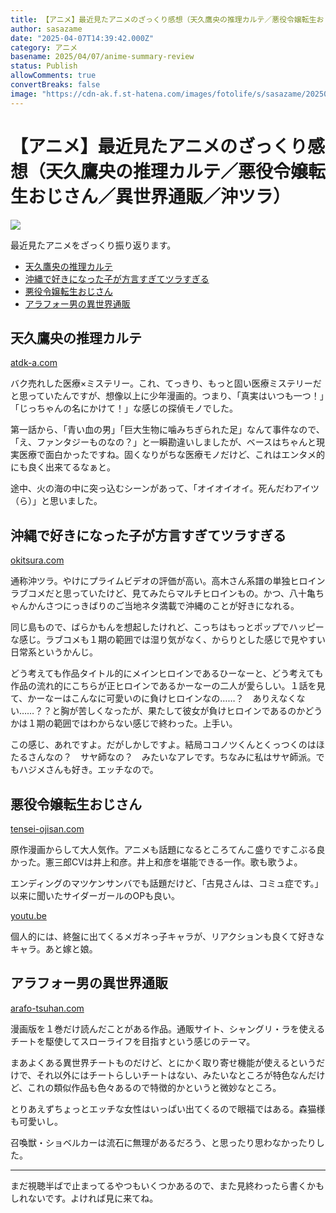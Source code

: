 ```yaml
---
title: 【アニメ】最近見たアニメのざっくり感想（天久鷹央の推理カルテ／悪役令嬢転生おじさん／異世界通販／沖ツラ）
author: sasazame
date: "2025-04-07T14:39:42.000Z"
category: アニメ
basename: 2025/04/07/anime-summary-review
status: Publish
allowComments: true
convertBreaks: false
image: "https://cdn-ak.f.st-hatena.com/images/fotolife/s/sasazame/20250407/20250407081841.png"
---
```

# 【アニメ】最近見たアニメのざっくり感想（天久鷹央の推理カルテ／悪役令嬢転生おじさん／異世界通販／沖ツラ）

![](https://cdn-ak.f.st-hatena.com/images/fotolife/s/sasazame/20250407/20250407081841.png)

最近見たアニメをざっくり振り返ります。

<!-- Extended Body -->

-   [天久鷹央の推理カルテ](#天久鷹央の推理カルテ)
-   [沖縄で好きになった子が方言すぎてツラすぎる](#沖縄で好きになった子が方言すぎてツラすぎる)
-   [悪役令嬢転生おじさん](#悪役令嬢転生おじさん)
-   [アラフォー男の異世界通販](#アラフォー男の異世界通販)

## 天久鷹央の推理カルテ

[atdk-a.com](https://atdk-a.com/)

バク売れした医療×ミステリー。これ、てっきり、もっと固い医療ミステリーだと思っていたんですが、想像以上に少年漫画的。つまり、「真実はいつも一つ！」「じっちゃんの名にかけて！」な感じの探偵モノでした。

第一話から、「青い血の男」「巨大生物に噛みちぎられた足」なんて事件なので、「え、ファンタジーものなの？」と一瞬勘違いしましたが、ベースはちゃんと現実医療で面白かったですね。固くなりがちな医療モノだけど、これはエンタメ的にも良く出来てるなぁと。

途中、火の海の中に突っ込むシーンがあって、「オイオイオイ。死んだわアイツ（ら）」と思いました。

## 沖縄で好きになった子が方言すぎてツラすぎる

[okitsura.com](https://okitsura.com/)

通称沖ツラ。やけにプライムビデオの評価が高い。高木さん系譜の単独ヒロインラブコメだと思っていたけど、見てみたらマルチヒロインもの。かつ、八十亀ちゃんかんさつにっきばりのご当地ネタ満載で沖縄のことが好きになれる。

同じ島もので、ばらかもんを想起したけれど、こっちはもっとポップでハッピーな感じ。ラブコメも１期の範囲では湿り気がなく、からりとした感じで見やすい日常系というかんじ。

どう考えても作品タイトル的にメインヒロインであるひーなーと、どう考えても作品の流れ的にこちらが正ヒロインであるかーなーの二人が愛らしい。１話を見て、かーなーはこんなに可愛いのに負けヒロインなの……？　ありえなくない……？？と胸が苦しくなったが、果たして彼女が負けヒロインであるのかどうかは１期の範囲ではわからない感じで終わった。上手い。

この感じ、あれですよ。だがしかしですよ。結局ココノツくんとくっつくのはほたるさんなの？　サヤ師なの？　みたいなアレです。ちなみに私はサヤ師派。でもハジメさんも好き。エッチなので。

## 悪役令嬢転生おじさん

[tensei-ojisan.com](https://tensei-ojisan.com/)

原作漫画からして大人気作。アニメも話題になるところてんこ盛りですこぶる良かった。憲三郎CVは井上和彦。井上和彦を堪能できる一作。歌も歌うよ。

エンディングのマツケンサンバでも話題だけど、「古見さんは、コミュ症です。」以来に聞いたサイダーガールのOPも良い。

[youtu.be](https://youtu.be/u9RuD4zUzJY?si=TvswK_AcieOyks18)

個人的には、終盤に出てくるメガネっ子キャラが、リアクションも良くて好きなキャラ。あと嫁と娘。

## アラフォー男の異世界通販

[arafo-tsuhan.com](https://arafo-tsuhan.com/)

漫画版を１巻だけ読んだことがある作品。通販サイト、シャングリ・ラを使えるチートを駆使してスローライフを目指すという感じのテーマ。

まあよくある異世界チートものだけど、とにかく取り寄せ機能が使えるというだけで、それ以外にはチートらしいチートはない、みたいなところが特色なんだけど、これの類似作品も色々あるので特徴的かというと微妙なところ。

とりあえずちょっとエッチな女性はいっぱい出てくるので眼福ではある。森猫様も可愛いし。

召喚獣・ショベルカーは流石に無理があるだろう、と思ったり思わなかったりした。

* * *

まだ視聴半ばで止まってるやつもいくつかあるので、また見終わったら書くかもしれないです。よければ見に来てね。